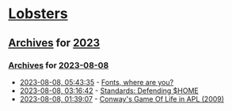 # [Lobsters](../../../README.md)

## [Archives](../../index.md) for [2023](../index.md)

### [Archives](../../index.md) for [2023-08-08](index.md)

* [2023-08-08, 05:43:35](https://lobste.rs/s/fuiowm/fonts_where_are_you) - [Fonts, where are you?](https://www.1a-insec.net/blog/11-fonts-where/)
* [2023-08-08, 03:16:42](https://lobste.rs/s/3qodnv/standards_defending_home) - [Standards: Defending $HOME](https://soc.me/standards/defending-home.html)
* [2023-08-08, 01:39:07](https://lobste.rs/s/bzppwe/conway_s_game_life_apl_2009) - [Conway's Game Of Life in APL (2009)](https://www.youtube.com/watch?v=a9xAKttWgP4)
